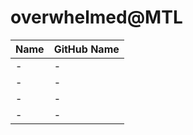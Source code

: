 # overwhelmed@MTL 

| Name                 | GitHub Name      |
| -------------------- | ---------------- |
| -    | - | 
| -    | -|
| -   | - |
| -   | - |
